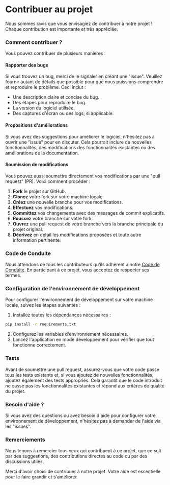 # Contribuer au projet
Nous sommes ravis que vous envisagiez de contribuer à notre projet ! Chaque contribution est importante et très appréciée.

### Comment contribuer ?
Vous pouvez contribuer de plusieurs manières :

#### Rapporter des bugs
Si vous trouvez un bug, merci de le signaler en créant une "issue". Veuillez fournir autant de détails que possible pour que nous puissions comprendre et reproduire le problème. Ceci inclut :

* Une description claire et concise du bug.
* Des étapes pour reproduire le bug.
* La version du logiciel utilisée.
* Des captures d'écran ou des logs, si applicable.
#### Propositions d'améliorations
Si vous avez des suggestions pour améliorer le logiciel, n'hésitez pas à ouvrir une "issue" pour en discuter. Cela pourrait inclure de nouvelles fonctionnalités, des modifications des fonctionnalités existantes ou des améliorations de la documentation.

#### Soumission de modifications
Vous pouvez aussi soumettre directement vos modifications par une "pull request" (PR). Voici comment procéder :

1. **Fork** le projet sur GitHub.
2. **Clonez** votre fork sur votre machine locale.
3. **Créez** une nouvelle branche pour vos modifications.
4. **Effectuez** vos modifications.
5. **Committez** vos changements avec des messages de commit explicatifs.
6. **Poussez** votre branche sur votre fork.
7. **Ouvrez** une pull request de votre branche vers la branche principale du projet original.
8. **Décrivez** en détail les modifications proposées et toute autre information pertinente.
### Code de Conduite
Nous attendons de tous les contributeurs qu'ils adhèrent à notre [Code de Conduite](./CODE_OF_CONDUCT.md). En participant à ce projet, vous acceptez de respecter ses termes.

### Configuration de l'environnement de développement
Pour configurer l'environnement de développement sur votre machine locale, suivez les étapes suivantes :

1. Installez toutes les dépendances nécessaires :
```bash
pip install -r requirements.txt
```
2. Configurez les variables d'environnement nécessaires.
3. Lancez l'application en mode développement pour vérifier que tout fonctionne correctement.
### Tests
Avant de soumettre une pull request, assurez-vous que votre code passe tous les tests existants et, si vous ajoutez de nouvelles fonctionnalités, ajoutez également des tests appropriés. Cela garantit que le code introduit ne casse pas les fonctionnalités existantes et répond aux critères de qualité du projet.

### Besoin d'aide ?
Si vous avez des questions ou avez besoin d'aide pour configurer votre environnement de développement, n'hésitez pas à demander de l'aide via les "issues".

### Remerciements
Nous tenons à remercier tous ceux qui contribuent à ce projet, que ce soit par des suggestions, des contributions directes au code ou par des discussions utiles.

Merci d'avoir choisi de contribuer à notre projet. Votre aide est essentielle pour le faire grandir et s'améliorer.